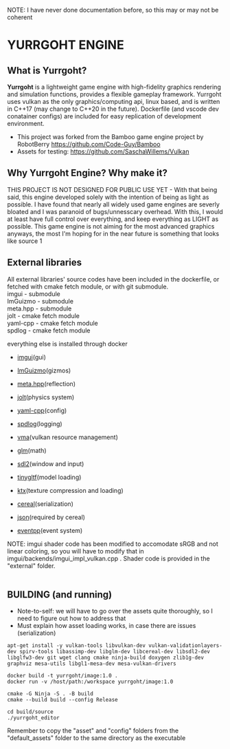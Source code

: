 NOTE: I have never done documentation before, so this may or may not be coherent


# YURRGOHT ENGINE

## What is Yurrgoht?
**Yurrgoht** is a lightweight game engine with high-fidelity graphics rendering and simulation functions, provides a flexible gameplay framework. Yurrgoht uses vulkan as the only graphics/computing api, linux based, and is written in C++17 (may change to C++20 in the future). Dockerfile (and vscode dev conatainer configs) are included for easy replication of development environment.

- This project was forked from the Bamboo game engine project by RobotBerry https://github.com/Code-Guy/Bamboo
- Assets for testing: https://github.com/SaschaWillems/Vulkan

## Why Yurrgoht Engine? Why make it?
THIS PROJECT IS NOT DESIGNED FOR PUBLIC USE YET - 
With that being said, this engine developed solely with the intention of being as light as possible. I have found that nearly all widely used game engines are severly bloated and I was paranoid of bugs/unnesscary overhead. With this, I would at least have full control over everything, and keep everything as LIGHT as possible. This game engine is not aiming for the most advanced graphics anyways, the most I'm hoping for in the near future is something that looks like source 1

## External libraries
All external libraries' source codes have been included in the dockerfile, or fetched with cmake fetch module, or with git submodule. 
<br>imgui    - submodule
<br>ImGuizmo - submodule
<br>meta.hpp - submodule
<br>jolt     - cmake fetch module
<br>yaml-cpp - cmake fetch module
<br>spdlog   - cmake fetch module

everything else is installed through docker

- [imgui](https://www.dearimgui.com/)(gui)
- [ImGuizmo](https://github.com/CedricGuillemet/ImGuizmo)(gizmos)
- [meta.hpp](https://github.com/BlackMATov/meta.hpp)(reflection)
- [jolt](https://github.com/jrouwe/JoltPhysics)(physics system)
- [yaml-cpp](https://github.com/jbeder/yaml-cpp)(config)
- [spdlog](https://github.com/gabime/spdlog)(logging)

- [vma](https://gpuopen.com/vulkan-memory-allocator/)(vulkan resource management)
- [glm](https://glm.g-truc.net/0.9.9/)(math)
- [sdl2](https://www.libsdl.org/)(window and input)
- [tinygltf](https://github.com/syoyo/tinygltf)(model loading)
- [ktx](https://github.com/KhronosGroup/KTX-Software)(texture compression and loading)
- [cereal](https://uscilab.github.io/cereal/)(serialization)
- [json](https://www.json.org/json-en.html)(required by cereal)
- [eventpp](https://github.com/wqking/eventpp)(event system)

NOTE: imgui shader code has been modified to accomodate sRGB and not linear coloring, so you will have to modify that in imgui/backends/imgui_impl_vulkan.cpp . Shader code is provided in the "external" folder. 
<br/><br/>


## BUILDING (and running)

- Note-to-self: we will have to go over the assets quite thoroughly, so I need to figure out how to address that 
- Must explain how asset loading works, in case there are issues (serialization)

```shell
apt-get install -y vulkan-tools libvulkan-dev vulkan-validationlayers-dev spirv-tools libassimp-dev libglm-dev libcereal-dev libsdl2-dev libglfw3-dev git wget clang cmake ninja-build doxygen zlib1g-dev graphviz mesa-utils libgl1-mesa-dev mesa-vulkan-drivers
```

```shell
docker build -t yurrgoht/image:1.0 .
docker run -v /host/path:/workspace yurrgoht/image:1.0

cmake -G Ninja -S . -B build
cmake --build build --config Release

cd build/source
./yurrgoht_editor
```

Remember to copy the "asset" and "config" folders from the "default_assets" folder to the same directory as the executable